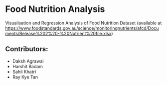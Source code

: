 # Food Nutrition Analysis

Visualisation and Regression Analysis of Food Nutrition Dataset (available at https://www.foodstandards.gov.au/science/monitoringnutrients/afcd/Documents/Release%202%20-%20Nutrient%20file.xlsx)

## Contributors:
- Daksh Agrawal
- Harshit Badam
- Sahil Khatri
- Ray Kye Tan
